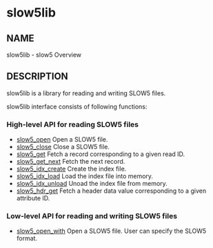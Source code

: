 # slow5lib

## NAME

slow5lib - slow5 Overview

## DESCRIPTION

slow5lib is a library for reading and writing SLOW5 files.

slow5lib interface consists of following functions:

### High-level API for reading SLOW5 files

* [slow5_open](slow5_open.md)
    Open a SLOW5 file.
* [slow5_close](slow5_close.md)
    Close a  SLOW5 file.
* [slow5_get](slow5_open.md)
    Fetch a record corresponding to a given read ID.
* [slow5_get_next](slow5_get_next.md)
    Fetch the next record.
* [slow5_idx_create](slow5_idx_create.md)
    Create the index file.
* [slow5_idx_load](slow5_idx_load.md)
    Load the index file into memory.
* [slow5_idx_unload](slow5_idx_unload.md)
    Unoad the index file from memory.
* [slow5_hdr_get](slow5_hdr_get.md)
    Fetch a header data value corresponding to a given attribute ID.

### Low-level API for reading and writing SLOW5 files

* [slow5_open_with](low_level_api/slow5_open_with.md)
    Open a SLOW5 file. User can specify the SLOW5 format.
